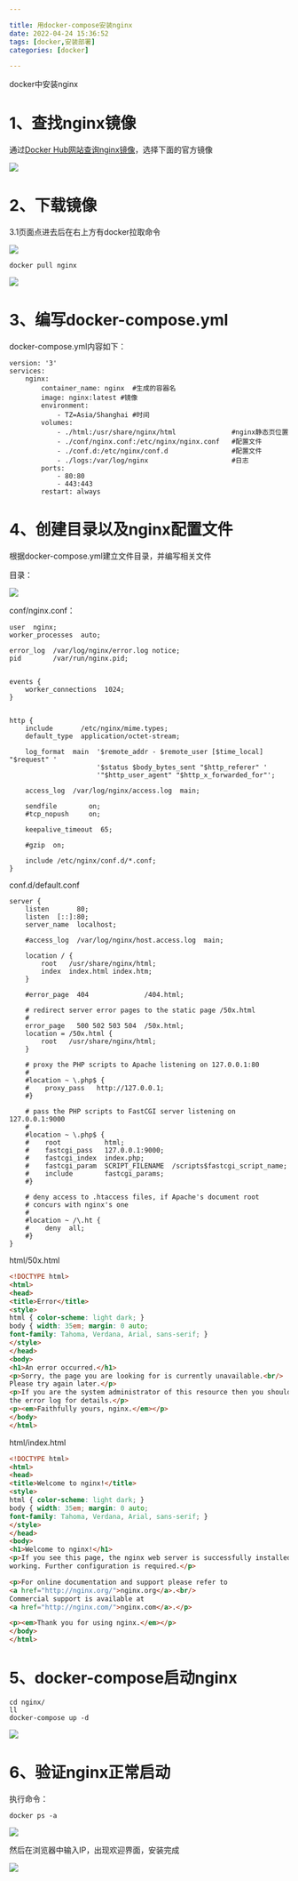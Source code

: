 ```yaml
---

title: 用docker-compose安装nginx
date: 2022-04-24 15:36:52
tags: [docker,安装部署]
categories: [docker]

---
```


docker中安装nginx

# 1、查找nginx镜像

通过[Docker Hub网站查询nginx镜像](https://hub.docker.com/)，选择下面的官方镜像

![](2022-04-21-00-46-47-image.png)

# 2、下载镜像

3.1页面点进去后在右上方有docker拉取命令

![](2022-04-21-00-47-51-image.png)

```shell
docker pull nginx
```

![](2022-04-21-01-03-03-image.png)

# 3、编写docker-compose.yml

docker-compose.yml内容如下：

```shell
version: '3'
services:
    nginx: 
        container_name: nginx  #生成的容器名
        image: nginx:latest #镜像
        environment:
            - TZ=Asia/Shanghai #时间
        volumes: 
            - ./html:/usr/share/nginx/html              #nginx静态页位置
            - ./conf/nginx.conf:/etc/nginx/nginx.conf   #配置文件
            - ./conf.d:/etc/nginx/conf.d                #配置文件
            - ./logs:/var/log/nginx                     #日志
        ports: 
            - 80:80
            - 443:443
        restart: always
```

# 4、创建目录以及nginx配置文件

根据docker-compose.yml建立文件目录，并编写相关文件

目录：

![](2022-04-21-20-43-55-image.png)

conf/nginx.conf：

```
user  nginx;
worker_processes  auto;

error_log  /var/log/nginx/error.log notice;
pid        /var/run/nginx.pid;


events {
    worker_connections  1024;
}


http {
    include       /etc/nginx/mime.types;
    default_type  application/octet-stream;

    log_format  main  '$remote_addr - $remote_user [$time_local] "$request" '
                      '$status $body_bytes_sent "$http_referer" '
                      '"$http_user_agent" "$http_x_forwarded_for"';

    access_log  /var/log/nginx/access.log  main;

    sendfile        on;
    #tcp_nopush     on;

    keepalive_timeout  65;

    #gzip  on;

    include /etc/nginx/conf.d/*.conf;
}
```

conf.d/default.conf

```
server {
    listen       80;
    listen  [::]:80;
    server_name  localhost;

    #access_log  /var/log/nginx/host.access.log  main;

    location / {
        root   /usr/share/nginx/html;
        index  index.html index.htm;
    }

    #error_page  404              /404.html;

    # redirect server error pages to the static page /50x.html
    #
    error_page   500 502 503 504  /50x.html;
    location = /50x.html {
        root   /usr/share/nginx/html;
    }

    # proxy the PHP scripts to Apache listening on 127.0.0.1:80
    #
    #location ~ \.php$ {
    #    proxy_pass   http://127.0.0.1;
    #}

    # pass the PHP scripts to FastCGI server listening on 127.0.0.1:9000
    #
    #location ~ \.php$ {
    #    root           html;
    #    fastcgi_pass   127.0.0.1:9000;
    #    fastcgi_index  index.php;
    #    fastcgi_param  SCRIPT_FILENAME  /scripts$fastcgi_script_name;
    #    include        fastcgi_params;
    #}

    # deny access to .htaccess files, if Apache's document root
    # concurs with nginx's one
    #
    #location ~ /\.ht {
    #    deny  all;
    #}
}
```

html/50x.html

```html
<!DOCTYPE html>
<html>
<head>
<title>Error</title>
<style>
html { color-scheme: light dark; }
body { width: 35em; margin: 0 auto;
font-family: Tahoma, Verdana, Arial, sans-serif; }
</style>
</head>
<body>
<h1>An error occurred.</h1>
<p>Sorry, the page you are looking for is currently unavailable.<br/>
Please try again later.</p>
<p>If you are the system administrator of this resource then you should check
the error log for details.</p>
<p><em>Faithfully yours, nginx.</em></p>
</body>
</html>
```

html/index.html

```html
<!DOCTYPE html>
<html>
<head>
<title>Welcome to nginx!</title>
<style>
html { color-scheme: light dark; }
body { width: 35em; margin: 0 auto;
font-family: Tahoma, Verdana, Arial, sans-serif; }
</style>
</head>
<body>
<h1>Welcome to nginx!</h1>
<p>If you see this page, the nginx web server is successfully installed and
working. Further configuration is required.</p>

<p>For online documentation and support please refer to
<a href="http://nginx.org/">nginx.org</a>.<br/>
Commercial support is available at
<a href="http://nginx.com/">nginx.com</a>.</p>

<p><em>Thank you for using nginx.</em></p>
</body>
</html>
```

# 5、docker-compose启动nginx

```shell
cd nginx/
ll
docker-compose up -d
```

![](2022-04-21-19-59-02-image.png)

# 6、验证nginx正常启动

执行命令：

```shell
docker ps -a
```

![](2022-04-21-20-12-55-image.png)

然后在浏览器中输入IP，出现欢迎界面，安装完成

![](2022-04-24-15-34-45-image.png)

## 
